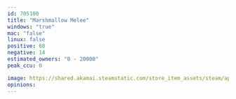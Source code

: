 ```yaml
---
id: 705100
title: "Marshmallow Melee"
windows: "true"
mac: "false"
linux: false
positive: 68
negative: 14
estimated_owners: "0 - 20000"
peak_ccu: 0

image: https://shared.akamai.steamstatic.com/store_item_assets/steam/apps/705100/header.jpg?t=1507273786
opinions:
---
```

